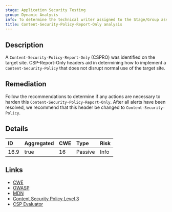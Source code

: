 ```yaml
---
stage: Application Security Testing
group: Dynamic Analysis
info: To determine the technical writer assigned to the Stage/Group associated with this page, see https://handbook.gitlab.com/handbook/product/ux/technical-writing/#assignments
title: Content-Security-Policy-Report-Only analysis
---
```


## Description

A `Content-Security-Policy-Report-Only` (CSPRO) was identified on the target site. CSP-Report-Only headers
aid in determining how to implement a `Content-Security-Policy` that does not disrupt normal use of the target
site.

## Remediation

Follow the recommendations to determine if any actions are necessary to harden this `Content-Security-Policy-Report-Only`.
After all alerts have been resolved, we recommend that this header be changed to `Content-Security-Policy`.

## Details

| ID | Aggregated | CWE | Type | Risk |
|:---|:-----------|:----|:-----|:-----|
| 16.9 | true | 16 | Passive | Info |

## Links

- [CWE](https://cwe.mitre.org/data/definitions/16.html)
- [OWASP](https://cheatsheetseries.owasp.org/cheatsheets/Content_Security_Policy_Cheat_Sheet.html)
- [MDN](https://developer.mozilla.org/en-US/docs/Web/HTTP/CSP)
- [Content Security Policy Level 3](https://www.w3.org/TR/CSP3/)
- [CSP Evaluator](https://csp-evaluator.withgoogle.com/)
